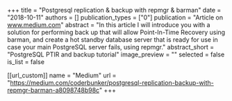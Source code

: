 +++
title = "Postgresql replication & backup with repmgr & barman"
date = "2018-10-11"
authors = []
publication_types = ["0"]
publication = "Article on www.medium.com"
abstract = "In this article I will introduce you with a solution for performing back up that will allow Point-In-Time Recovery using barman, and create a hot standby database server that is ready for use in case your main PostgreSQL server fails, using repmgr."
abstract_short = "PostgreSQL PTIR and backup tutorial"
image_preview = ""
selected = false
is_list = false

[[url_custom]]
    name = "Medium"
    url = "https://medium.com/coderbunker/postgresql-replication-backup-with-repmgr-barman-a8098748b98c"
+++
